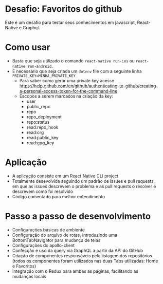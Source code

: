 # Desafio: Favoritos do github

Este é um desafio para testar seus conhecimentos em javascript, React-Native e Graphql.

# Como usar

- Basta que seja utilizado o comando `react-native run-ios` ou `react-native run-android`.
- É necessário que seja criada um `dotenv` file com a seguinte linha `PRIVATE_KEY=MINHA_PRIVATE_KEY`
  - Para saber como gerar uma private key acesse https://help.github.com/en/github/authenticating-to-github/creating-a-personal-access-token-for-the-command-line
  - Escopos a serem marcados na criação da key:
    - user
    - public_repo
    - repo
    - repo_deployment
    - repo:status
    - read:repo_hook
    - read:org
    - read:public_key
    - read:gpg_key

# Aplicação

- A aplicação consiste em um React Native CLI project
- Totalmente desevolvida seguindo um padrão de issues e pull requests, em que as issues descrevem o problema e as pull requests o resolver e descrevem como foi resolvido
- Código comentado para melhor entendimento

# Passo a passo de desenvolvimento

- Configurações básicas de ambiente
- Configuração do arquivo de rotas, introduzindo uma BottomTabNavigator para mudança de telas
- Configurações do apollo-client
- Confecção e uso da query via GraphQL a partir da API do GitHub
- Criação de componentes responsáveis pela listagem dos repositórios (todos os componentes foram utilizados nas duas Tabs utilizadas: Home e Favoritos)
- Integração com o Redux para ambas as páginas, facilitando as mudanças locais
